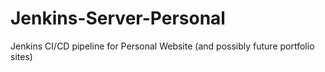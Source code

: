 # Jenkins-Server-Personal
Jenkins CI/CD pipeline for Personal Website (and possibly future portfolio sites)
